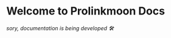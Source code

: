 # Welcome to Prolinkmoon Docs

_sory, documentation is being developed 🛠_

<!-- As a crypto enthusiast we fully support decentralized future. We provide a node / validator service to safe guard blockchain network. we run independently with powerful server resources, high-security & 99.9% up-time. Open [Prolinkmoon Portal 🡥](https://portal.prolinkmoon.com/hub#lfg) to discover real-time status (Active, Maintenance, or Not-Active).

which is no less interesting, we provide research platforms & guidelines on blockchain and web3 technology. so it makes it easy for everyone.

table of context: -->
